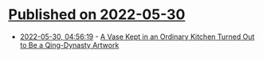 # [Published on 2022-05-30](index.md)

* [2022-05-30, 04:56:19](https://news.ycombinator.com/item?id=31555606) - [A Vase Kept in an Ordinary Kitchen Turned Out to Be a Qing-Dynasty Artwork](https://www.smithsonianmag.com/smart-news/a-vase-kept-in-an-ordinary-kitchen-turned-out-to-be-a-qing-dynasty-artwork-worth-millions-180980154/)
